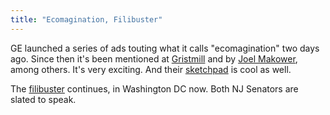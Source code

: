 ```yaml
---
title: "Ecomagination, Filibuster"
---
```

GE launched a series of ads touting what it calls "ecomagination" two days
ago. Since then it's been mentioned at
[Gristmill](http://gristmill.grist.org/story/2005/5/8/222321/6123) and by
[Joel Makower](http://makower.typepad.com/joel_makower/), among others. It's
very exciting. And their
[sketchpad](http://www.geimaginationcubed.com/LaunchPage) is cool as well.

  
The [filibuster](http://www.filibusterfrist.com) continues, in Washington DC
now. Both NJ Senators are slated to speak.

